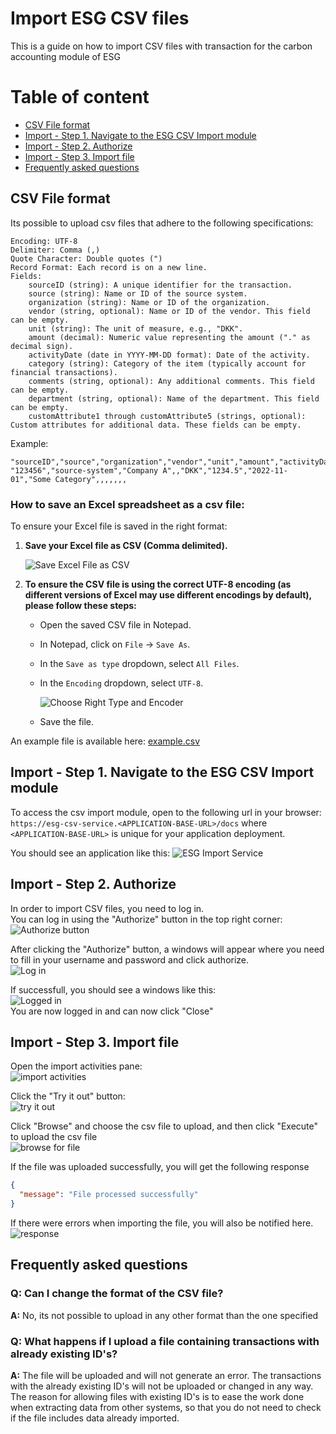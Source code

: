 # Import ESG CSV files

This is a guide on how to import CSV files with transaction for the carbon accounting module of ESG  

# Table of content
- [CSV File format](#csv-file-format)
- [Import - Step 1. Navigate to the ESG CSV Import module](#import---step-1-navigate-to-the-esg-csv-import-module)
- [Import - Step 2. Authorize](#import---step-2-authorize)
- [Import - Step 3. Import file](#import---step-3-import-file)
- [Frequently asked questions](#frequently-asked-questions)


## CSV File format

Its possible to upload csv files that adhere to the following specifications:

    Encoding: UTF-8
    Delimiter: Comma (,)
    Quote Character: Double quotes (")
    Record Format: Each record is on a new line.
    Fields:
        sourceID (string): A unique identifier for the transaction.
        source (string): Name or ID of the source system.
        organization (string): Name or ID of the organization.
        vendor (string, optional): Name or ID of the vendor. This field can be empty.
        unit (string): The unit of measure, e.g., "DKK".
        amount (decimal): Numeric value representing the amount ("." as decimal sign).
        activityDate (date in YYYY-MM-DD format): Date of the activity.
        category (string): Category of the item (typically account for financial transactions).
        comments (string, optional): Any additional comments. This field can be empty.
        department (string, optional): Name of the department. This field can be empty.
        customAttribute1 through customAttribute5 (strings, optional): Custom attributes for additional data. These fields can be empty.

Example:
```
"sourceID","source","organization","vendor","unit","amount","activityDate","category","comments","department","customAttribute1","customAttribute2","customAttribute3","customAttribute4","customAttribute5"
"123456","source-system","Company A",,"DKK","1234.5","2022-11-01","Some Category",,,,,,,
```

### How to save an Excel spreadsheet as a csv file:
To ensure your Excel file is saved in the right format:

1. **Save your Excel file as CSV (Comma delimited).**
   
   ![Save Excel File as CSV](pics/Save_excel_as_csv.png)
3. **To ensure the CSV file is using the correct UTF-8 encoding (as different versions of Excel may use different encodings by default), please follow these steps:**
   - Open the saved CSV file in Notepad.
   - In Notepad, click on `File` -> `Save As`.
   - In the `Save as type` dropdown, select `All Files`.
   - In the `Encoding` dropdown, select `UTF-8`.
     
     ![Choose Right Type and Encoder](pics/csv-file-right-encoder.png)
   
   - Save the file.

An example file is available here: [example.csv](example.csv)


## Import - Step 1. Navigate to the ESG CSV Import module

To access the csv import module, open to the following url in your browser:  
`https://esg-csv-service.<APPLICATION-BASE-URL>/docs`
 where `<APPLICATION-BASE-URL>` is unique for your application deployment.

You should see an application like this:
![ESG Import Service](pics/esg-csv-import-service.png)


## Import - Step 2. Authorize

In order to import CSV files, you need to log in.  
You can log in using the "Authorize" button in the top right corner:  
![Authorize button](pics/authorize-1.png)

After clicking the "Authorize" button, a windows will appear where you need to fill in your username and password and click authorize.  
![Log in](pics/authorize-2.png)

If successfull, you should see a windows like this:  
![Logged in](pics/authorize-3.png)  
You are now logged in and can now click "Close"


## Import - Step 3. Import file

Open the import activities pane:  
![import activities](pics/import-1.png)

Click the "Try it out" button:  
![try it out](pics/import-2.png)


Click "Browse" and choose the csv file to upload, and then click "Execute" to upload the csv file  
![browse for file](pics/import-3.png)

If the file was uploaded successfully, you will get the following response  
```json
{
  "message": "File processed successfully"
}
```
If there were errors when importing the file, you will also be notified here.  
![response](pics/import-4.png)

## Frequently asked questions

### Q: Can I change the format of the CSV file?
**A:** No, its not possible to upload in any other format than the one specified

### Q: What happens if I upload a file containing transactions with already existing ID's?
**A:** The file will be uploaded and will not generate an error. The transactions with the already existing ID's will not be uploaded or changed in any way. The reason for allowing files with existing ID's is to ease the work done when extracting data from other systems, so that you do not need to check if the file includes data already imported.
